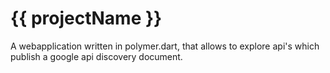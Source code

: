 # {{ projectName }}

A webapplication written in polymer.dart, that allows to explore api's which publish a google api discovery document.

